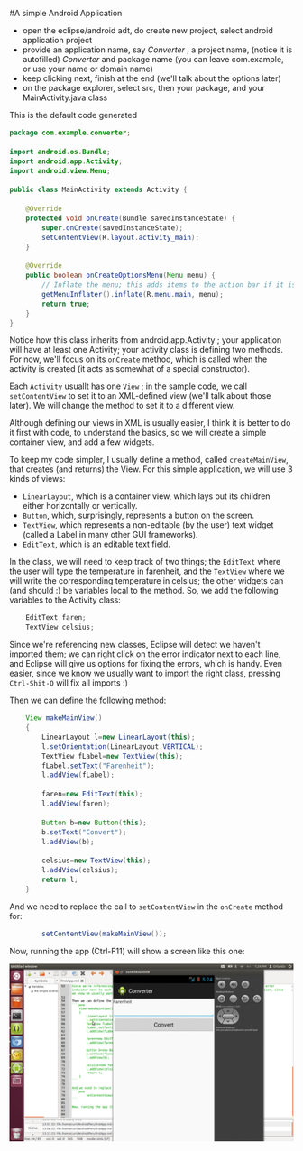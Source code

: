 #A simple Android Application

* open the eclipse/android adt, do create new project, select android application project
* provide an application name, say _Converter_ , a project name, (notice it is autofilled) _Converter_ and package name (you can leave com.example, or use your name or domain name)
* keep clicking next, finish at the end (we'll talk about the options later)
* on the package explorer, select src, then your package, and your MainActivity.java class


This is the default code generated
```java
package com.example.converter;

import android.os.Bundle;
import android.app.Activity;
import android.view.Menu;

public class MainActivity extends Activity {

    @Override
    protected void onCreate(Bundle savedInstanceState) {
        super.onCreate(savedInstanceState);
        setContentView(R.layout.activity_main);
    }

    @Override
    public boolean onCreateOptionsMenu(Menu menu) {
        // Inflate the menu; this adds items to the action bar if it is present.
        getMenuInflater().inflate(R.menu.main, menu);
        return true;
    }    
}
```

Notice how this class inherits from android.app.Activity ; your application will have at least one Activity; your activity class is defining two methods. For now, we'll focus on its `onCreate` method, which is called when the activity is created (it acts as somewhat of a special constructor).

Each `Activity` usuallt has one `View` ; in the sample code, we call `setContentView` to set it to an XML-defined view (we'll talk about those later). We will change the method to set it to a different view.

Although defining our views in XML is usually easier, I think it is better to do it first with code, to understand the basics, so we will create a simple container view, and add a few widgets.

To keep my code simpler, I usually define a method, called `createMainView`, that creates (and returns) the View. For this simple application, we will use 3 kinds of views:
* `LinearLayout`, which is a container view, which lays out its children either horizontally or vertically.
* `Button`, which, surprisingly, represents a button on the screen.
* `TextView`, which represents a non-editable (by the user) text widget (called a Label in many other GUI frameworks).
* `EditText`, which is an editable text field.

In the class, we will need to keep track of two things; the `EditText` where the user will type the temperature in farenheit, and the `TextView` where we will write the corresponding temperature in celsius; the other widgets can (and should :) be variables local to the method. So, we add the following variables to the Activity class:
```java
	EditText faren;
	TextView celsius;
```

Since we're referencing new classes, Eclipse will detect we haven't imported them; we can right click on the error indicator next to each line, and Eclipse will give us options for fixing the errors, which is handy. Even easier, since we know we usually want to import the right class, pressing `Ctrl-Shit-O` will fix all imports :)

Then we can define the following method:
```java
	View makeMainView()
	{
		LinearLayout l=new LinearLayout(this);
		l.setOrientation(LinearLayout.VERTICAL);
		TextView fLabel=new TextView(this);
		fLabel.setText("Farenheit");
		l.addView(fLabel);
		
		faren=new EditText(this);
		l.addView(faren);
		
		Button b=new Button(this);
		b.setText("Convert");
		l.addView(b);
		
		celsius=new TextView(this);
		l.addView(celsius);
		return l;
	}
```

And we need to replace the call to `setContentView` in the `onCreate` method for:
```java
		setContentView(makeMainView());
```

Now, running the app (Ctrl-F11) will show a screen like this one:

![screenshot](converter.png)
